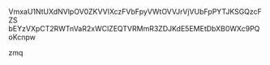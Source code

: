 VmxaU1NtUXdNVlpOV0ZKVVlXczFVbFpyVWtOVVJrVjVUbFpPYTJKSGQzcFZS
bEYzVXpCT2RWTnVaR2xWClZEQTVRMmR3ZDJKdE5EMEtDbXB0WXc9PQoKcnpw

zmq